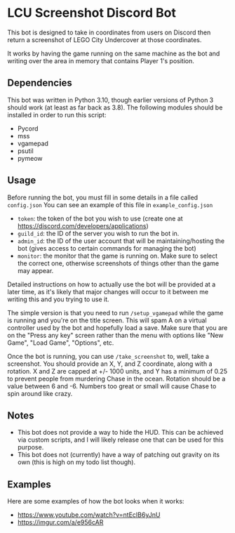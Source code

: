 # LCU Screenshot Discord Bot
This bot is designed to take in coordinates from users on Discord then return a screenshot of LEGO City Undercover at those coordinates.

It works by having the game running on the same machine as the bot and writing over the area in memory that contains Player 1's position.

## Dependencies
This bot was written in Python 3.10, though earlier versions of Python 3 should work (at least as far back as 3.8).
The following modules should be installed in order to run this script:

 - Pycord
 - mss
 - vgamepad
 - psutil
 - pymeow

## Usage
Before running the bot, you must fill in some details in a file called `config.json`
You can see an example of this file in `example_config.json`

 - `token`: the token of the bot you wish to use (create one at https://discord.com/developers/applications)
 - `guild_id`: the ID of the server you wish to run the bot in.
 - `admin_id`: the ID of the user account that will be maintaining/hosting the bot (gives access to certain commands for managing the bot)
 - `monitor`: the monitor that the game is running on. Make sure to select the correct one, otherwise screenshots of things other than the game may appear.

Detailed instructions on how to actually use the bot will be provided at a later time, as it's likely that major changes will occur to it between me writing this and you trying to use it.

The simple version is that you need to run `/setup_vgamepad` while the game is running and you're on the title screen. This will spam A on a virtual controller used by the bot and hopefully load a save. Make sure that you are on the "Press any key" screen rather than the menu with options like "New Game", "Load Game", "Options", etc.

Once the bot is running, you can use `/take_screenshot` to, well, take a screenshot.
You should provide an X, Y, and Z coordinate, along with a rotation.
X and Z are capped at +/- 1000 units, and Y has a minimum of 0.25 to prevent people from murdering Chase in the ocean. Rotation should be a value between 6 and -6. Numbers too great or small will cause Chase to spin around like crazy.

## Notes

 - This bot does not provide a way to hide the HUD. This can be achieved via custom scripts, and I will likely release one that can be used for this purpose.
 - This bot does not (currently) have a way of patching out gravity on its own (this is high on my todo list though).

## Examples
Here are some examples of how the bot looks when it works:

 - https://www.youtube.com/watch?v=ntEcIB6yJnU
 - https://imgur.com/a/e956cAR
